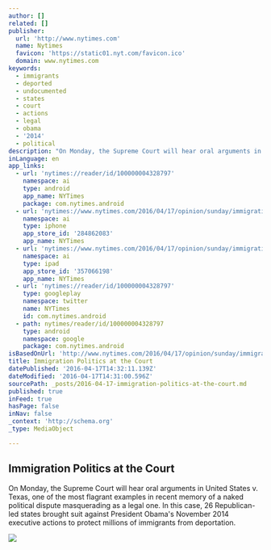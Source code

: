 ```yaml
---
author: []
related: []
publisher:
  url: 'http://www.nytimes.com'
  name: Nytimes
  favicon: 'https://static01.nyt.com/favicon.ico'
  domain: www.nytimes.com
keywords:
  - immigrants
  - deported
  - undocumented
  - states
  - court
  - actions
  - legal
  - obama
  - '2014'
  - political
description: "On Monday, the Supreme Court will hear oral arguments in United States v. Texas, one of the most flagrant examples in recent memory of a naked political dispute masquerading as a legal one. In this case, 26 Republican-led states brought suit against President Obama's November 2014 executive actions to protect millions of immigrants from deportation."
inLanguage: en
app_links:
  - url: 'nytimes://reader/id/100000004328797'
    namespace: ai
    type: android
    app_name: NYTimes
    package: com.nytimes.android
  - url: 'nytimes://www.nytimes.com/2016/04/17/opinion/sunday/immigration-politics-at-the-court.html'
    namespace: ai
    type: iphone
    app_store_id: '284862083'
    app_name: NYTimes
  - url: 'nytimes://www.nytimes.com/2016/04/17/opinion/sunday/immigration-politics-at-the-court.html'
    namespace: ai
    type: ipad
    app_store_id: '357066198'
    app_name: NYTimes
  - url: 'nytimes://reader/id/100000004328797'
    type: googleplay
    namespace: twitter
    name: NYTimes
    id: com.nytimes.android
  - path: nytimes/reader/id/100000004328797
    type: android
    namespace: google
    package: com.nytimes.android
isBasedOnUrl: 'http://www.nytimes.com/2016/04/17/opinion/sunday/immigration-politics-at-the-court.html?action=click&pgtype=Homepage&clickSource=story-heading&module=opinion-c-col-right-region&region=opinion-c-col-right-region&WT.nav=opinion-c-col-right-region'
title: Immigration Politics at the Court
datePublished: '2016-04-17T14:32:11.139Z'
dateModified: '2016-04-17T14:31:00.596Z'
sourcePath: _posts/2016-04-17-immigration-politics-at-the-court.md
published: true
inFeed: true
hasPage: false
inNav: false
_context: 'http://schema.org'
_type: MediaObject

---
```

<article style=""><h1>Immigration Politics at the Court</h1><p>On Monday, the Supreme Court will hear oral arguments in United States v. Texas, one of the most flagrant examples in recent memory of a naked political dispute masquerading as a legal one. In this case, 26 Republican-led states brought suit against President Obama's November 2014 executive actions to protect millions of immigrants from deportation.</p><img src="https://static01.nyt.com/images/2016/04/17/opinion/17sun2web/17sun2web-facebookJumbo.jpg" /></article>